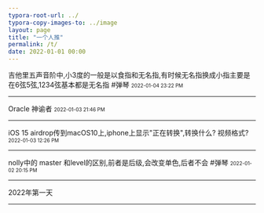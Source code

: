 ```yaml
---
typora-root-url: ../
typora-copy-images-to: ../image
layout: page 
title: "一个人推"
permalink: /t/
date: 2022-01-01 00:00
---
```


吉他里五声音阶中,小3度的一般是以食指和无名指,有时候无名指换成小指主要是在6弦5弦,1234弦基本都是无名指 #弹琴
<font size="1">2022-01-04 23:22 PM</font>
<hr>

Oracle 神谕者
<font size="1">2022-01-03 21:46 PM</font>
<hr>

iOS 15 airdrop传到macOS10上,iphone上显示"正在转换",转换什么? 视频格式?
<font size="1">2022-01-03 12:26 PM</font>
<hr>

nolly中的 master 和level的区别,前者是后级,会改变单色,后者不会 #弹琴
<font size="1">2022-01-02 20:15 PM</font>
<hr>

2022年第一天

<hr>


